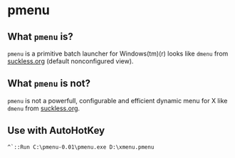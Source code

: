 # pmenu


## What `pmenu` is?

`pmenu` is a primitive batch launcher for Windows(tm)(r) looks like `dmenu` from [suckless.org](https://tools.suckless.org/dmenu/) (default nonconfigured view).


## What `pmenu` is not?

`pmenu` is not a powerfull, configurable and efficient dynamic menu for X like `dmenu` from [suckless.org](https://tools.suckless.org/dmenu/).


## Use with AutoHotKey

    ^`::Run C:\pmenu-0.01\pmenu.exe D:\xmenu.pmenu
